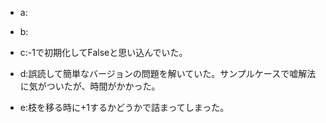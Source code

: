 - a:

- b:

- c:-1で初期化してFalseと思い込んでいた。

- d:誤読して簡単なバージョンの問題を解いていた。サンプルケースで嘘解法に気がついたが、時間がかかった。

- e:枝を移る時に+1するかどうかで詰まってしまった。

